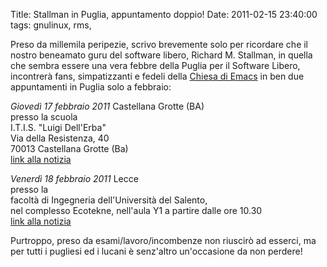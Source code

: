 Title: Stallman in Puglia, appuntamento doppio!
Date:  2011-02-15 23:40:00
tags: gnulinux, rms,

Preso da millemila peripezie, scrivo brevemente solo per ricordare che il nostro beneamato guru del software libero, Richard M. Stallman, in quella che sembra essere una vera febbre della Puglia per il Software Libero, incontrerà fans, simpatizzanti e fedeli della [Chiesa di Emacs][1] in ben due appuntamenti in Puglia solo a febbraio:

*Giovedì 17 febbraio 2011*
Castellana Grotte (BA)  
presso la scuola  
I.T.I.S. "Luigi Dell'Erba"  
Via della Resistenza, 40  
70013 Castellana Grotte (Ba)  
[link alla notizia][2]

*Venerdì 18 febbraio 2011*
Lecce  
presso la  
facoltà di Ingegneria dell'Università del Salento,  
nel complesso Ecotekne, nell'aula Y1 a partire dalle ore 10.30  
[link alla notizia][3]

Purtroppo, preso da esami/lavoro/incombenze non riuscirò ad esserci, ma per tutti i pugliesi ed i lucani è senz'altro un'occasione da non perdere!

   [1]: https://secure.wikimedia.org/wikipedia/en/wiki/Church_of_Emacs#Humour
   [2]: http://lxcc.it.gg/Stallman-in-Puglia.htm
   [3]: http://www.grandesalento.org/index.php?option=com_content&view=article&id=3440:18-febbraio-2011-stallman-a-lecce&catid=21:eventi-nel-grande-salento-concerti&Itemid=76

